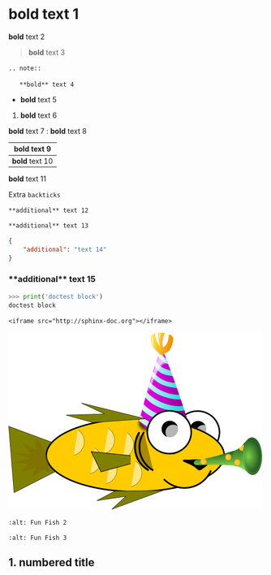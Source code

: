 # **bold** text 1

**bold** text 2

> **bold** text 3

```{eval-rst}
.. note::

   **bold** text 4
```

* **bold** text 5

1. **bold** text 6

**bold** text 7
: **bold** text 8

| **bold** text 9  |
| ---------------- |
| **bold** text 10 |

<div markdown=1>

**bold** text 11

Extra ```backticks```

</div>

    **additional** text 12

```
**additional** text 13
```

```json
{
    "additional": "text 14"
}
```

<h3>**additional** text 15</h3>

```python
>>> print('doctest block')
doctest block
```

```{raw} html
<iframe src="http://sphinx-doc.org"></iframe>
```

![Fun Fish 1](fun-fish.png)

```{image} fun-fish.png
:alt: Fun Fish 2
```

```{figure} fun-fish.png
:alt: Fun Fish 3
```

## 1. numbered title
